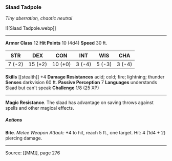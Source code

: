 ### Slaad Tadpole
_Tiny aberration, chaotic neutral_

![[Slaad Tadpole.webp]]




---

**Armor Class** 12
**Hit Points** 10 (4d4)
**Speed** 30 ft.

| STR     | DEX     | CON     | INT     | WIS     | CHA     |
|---------|---------|---------|---------|---------|---------|
| 7 (-2) | 15 (+2) | 10 (+0) | 3 (-4) | 5 (-3) | 3 (-4) |

**Skills** [[stealth]] +4
**Damage Resistances** acid; cold; fire; lightning; thunder
**Senses** darkvision 60 ft.
**Passive Perception** 7
**Languages** understands Slaad but can't speak
**Challenge** 1/8 (25 XP)

---

**Magic Resistance**. The slaad has advantage on saving throws against spells and other magical effects.

##### Actions
**Bite**. _Melee Weapon Attack:_ +4 to hit, reach 5 ft., one target. Hit: 4 (1d4 + 2) piercing damage.


---

Source: [[MM]], page 276